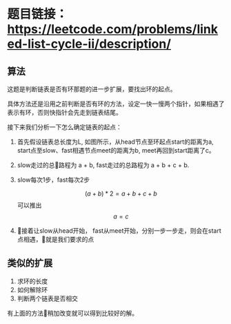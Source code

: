 # 题目链接：https://leetcode.com/problems/linked-list-cycle-ii/description/

## 算法

这题是判断链表是否有环那题的进一步扩展，要找出环的起点。

具体方法还是沿用之前判断是否有环的方法，设定一快一慢两个指针，如果相遇了表示有环，否则快指针会先走到链表结尾。

接下来我们分析一下怎么确定链表的起点：


1. 首先假设链表总长度为L, 如图所示，从head节点至环起点start的距离为a, start点至slow、fast相遇节点meet的距离为b, meet再回到start距离了c。
2. slow走过的总路程为 a + b, fast走过的总路程为 a + b + c + b.
3. slow每次1步，fast每次2步
   
   $$
    (a+b)* 2 = a + b + c + b
   $$
   可以推出
   $$
    a = c
   $$
4. 接着让slow从head开始， fast从meet开始，分别一步一步走，则会在start点相遇，就是我们要求的点



## 类似的扩展
1. 求环的长度
2. 如何解除环
3. 判断两个链表是否相交

有上面的方法稍加改变就可以得到比较好的解。
